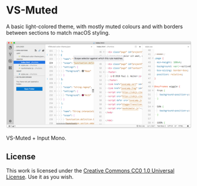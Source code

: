 # VS-Muted

A basic light-colored theme, with mostly muted colours and with borders between sections to match macOS styling.

![screenshot](./screenshot.png)

VS-Muted + Input Mono.

## License

This work is licensed under the [Creative Commons CC0 1.0 Universal License](https://creativecommons.org/publicdomain/zero/1.0/legalcode). Use it as you wish.
